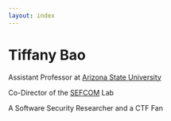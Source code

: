 ```yaml
---
layout: index
---
```

# Tiffany Bao


Assistant Professor at [Arizona State University](https://www.asu.edu)

Co-Director of the [SEFCOM](https://sefcom.asu.edu/) Lab

A Software Security Researcher and a CTF Fan
